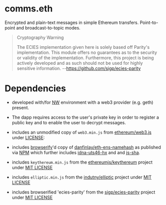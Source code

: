 # comms.eth

Encrypted and plain-text messages in simple Ethereum transfers. Point-to-point
and broadcast-to-topic modes.

> Cryptography Warning
>
> The ECIES implementation given here is solely based off Parity's implementation. This module offers no guarantees as to the security or validity of the implementation. Furthermore, this project is being actively developed and as such should not be used for highly sensitive information. --https://github.com/sigp/ecies-parity

# Dependencies

* developed with/for [NW](https://nwjs.io/) environment with a web3 provider
  (e.g. geth) present.
  
* The dapp requires access to the user's private key in order to register a
  public key and to enable the user to decrypt messages.

* includes an unmodified copy of `web3.min.js` from
  [ethereum/web3.js](https://github.com/ethereum/web3.js/) under
  [LICENSE](https://github.com/ethereum/web3.js/blob/1.x/LICENSE):

* includes [browserify](https://github.com/browserify/browserify)'d copy of
  [danfinlay/eth-ens-namehash](https://github.com/danfinlay/eth-ens-namehash)
  as published via [NPM](https://www.npmjs.com/package/eth-ens-namehash) which
  further includes
  [idna-uts46-hx](https://www.npmjs.com/package/idna-uts46-hx) and
  and [js-sha](https://www.npmjs.com/package/js-sha3).

* includes `keythereum.min.js` from the
  [ethereumjs/keythereum](https://github.com/ethereumjs/keythereum) project
  under
  [MIT LICENSE](https://github.com/ethereumjs/keythereum/blob/master/LICENSE)

* includes `elliptic.min.js` from the
  [indutny/elliptic](https://github.com/indutny/elliptic) project under
  [MIT LICENSE](https://github.com/indutny/elliptic#license)

* includes browserified 'ecies-parity' from the
  [sigp/ecies-parity](https://github.com/sigp/ecies-parity) project under 
  [MIT LICENSE](https://github.com/sigp/ecies-parity/blob/master/LICENSE)

